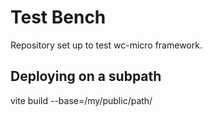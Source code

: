 # Test Bench

Repository set up to test wc-micro framework.

## Deploying on a subpath

vite build --base=/my/public/path/
